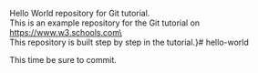 Hello World repository for Git tutorial.\
This is an example repository for the Git tutorial on https://www.w3.schools.com\
\
This repository is built step by step in the tutorial.}# hello-world

This time be sure to commit.
